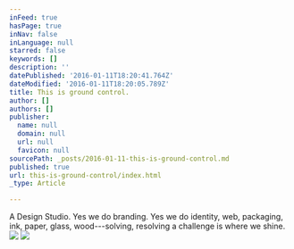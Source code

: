```yaml
---
inFeed: true
hasPage: true
inNav: false
inLanguage: null
starred: false
keywords: []
description: ''
datePublished: '2016-01-11T18:20:41.764Z'
dateModified: '2016-01-11T18:20:05.789Z'
title: This is ground control.
author: []
authors: []
publisher:
  name: null
  domain: null
  url: null
  favicon: null
sourcePath: _posts/2016-01-11-this-is-ground-control.md
published: true
url: this-is-ground-control/index.html
_type: Article

---
```

A Design Studio. Yes we do branding. Yes we do identity, web, packaging, ink, paper, glass, wood---solving, resolving a challenge is where we shine.
![](https://the-grid-user-content.s3-us-west-2.amazonaws.com/88851b4f-6a3f-46c3-be0f-5d75e4b47fae.jpg)
![](https://the-grid-user-content.s3-us-west-2.amazonaws.com/c54e5056-2fea-4ec1-ac86-952b3e3230c2.png)